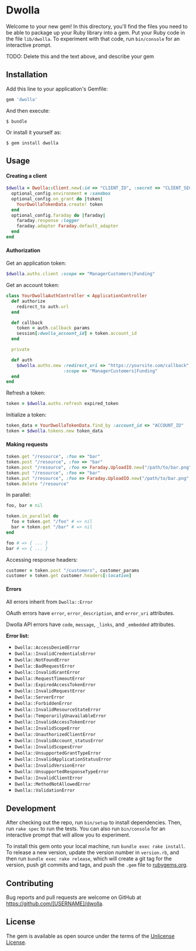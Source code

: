 # Dwolla

Welcome to your new gem! In this directory, you'll find the files you need to be able to package up your Ruby library into a gem. Put your Ruby code in the file `lib/dwolla`. To experiment with that code, run `bin/console` for an interactive prompt.

TODO: Delete this and the text above, and describe your gem

## Installation

Add this line to your application's Gemfile:

```ruby
gem 'dwolla'
```

And then execute:

    $ bundle

Or install it yourself as:

    $ gem install dwolla

## Usage

#### Creating a client

```ruby
$dwolla = Dwolla::Client.new(:id => "CLIENT_ID", :secret => "CLIENT_SECRET") do |optional_config|
  optional_config.environment = :sandbox
  optional_config.on_grant do |token|
    YourDwollaTokenData.create! token
  end
  optional_config.faraday do |faraday|
    faraday.response :logger
    faraday.adapter Faraday.default_adapter
  end
end
```

#### Authorization

Get an application token:

```ruby
$dwolla.auths.client :scope => "ManagerCustomers|Funding"
```

Get an account token:

```ruby
class YourDwollaAuthController < ApplicationController
  def authorize
    redirect_to auth.url
  end

  def callback
    token = auth.callback params
    session[:dwolla_account_id] = token.account_id
  end

  private

  def auth
    $dwolla.auths.new :redirect_uri => "https://yoursite.com/callback",
                      :scope => "ManagerCustomers|Funding"
  end
end
```

Refresh a token:

```ruby
token = $dwolla.auths.refresh expired_token
```

Initialize a token:

```ruby
token_data = YourDwollaTokenData.find_by :account_id => "ACCOUNT_ID"
token = $dwolla.tokens.new token_data
```

#### Making requests

```ruby
token.get "/resource", :foo => "bar"
token.post "/resource", :foo => "bar"
token.post "/resource", :foo => Faraday.UploadIO.new("/path/to/bar.png", "image/png")
token.put "/resource", :foo => "bar"
token.put "/resource", :foo => Faraday.UploadIO.new("/path/to/bar.png", "image/png")
token.delete "/resource"
```

In parallel:

```ruby
foo, bar = nil

token.in_parallel do
  foo = token.get "/foo" # => nil
  bar = token.get "/bar" # => nil
end

foo # => { ... }
bar # => { ... }
```

Accessing response headers:

```ruby
customer = token.post "/customers", customer_params
customer = token.get customer.headers[:location]
```

#### Errors

All errors inherit from `Dwolla::Error`

OAuth errors have `error`, `error_description`, and `error_uri` attributes.

Dwolla API errors have `code`, `message`, `_links`, and `_embedded` attributes.

**Error list:**

- `Dwolla::AccessDeniedError`
- `Dwolla::InvalidCredentialsError`
- `Dwolla::NotFoundError`
- `Dwolla::BadRequestError`
- `Dwolla::InvalidGrantError`
- `Dwolla::RequestTimeoutError`
- `Dwolla::ExpiredAccessTokenError`
- `Dwolla::InvalidRequestError`
- `Dwolla::ServerError`
- `Dwolla::ForbiddenError`
- `Dwolla::InvalidResourceStateError`
- `Dwolla::TemporarilyUnavailableError`
- `Dwolla::InvalidAccessTokenError`
- `Dwolla::InvalidScopeError`
- `Dwolla::UnauthorizedClientError`
- `Dwolla::InvalidAccount_statusError`
- `Dwolla::InvalidScopesError`
- `Dwolla::UnsupportedGrantTypeError`
- `Dwolla::InvalidApplicationStatusError`
- `Dwolla::InvalidVersionError`
- `Dwolla::UnsupportedResponseTypeError`
- `Dwolla::InvalidClientError`
- `Dwolla::MethodNotAllowedError`
- `Dwolla::ValidationError`

## Development

After checking out the repo, run `bin/setup` to install dependencies. Then, run `rake spec` to run the tests. You can also run `bin/console` for an interactive prompt that will allow you to experiment.

To install this gem onto your local machine, run `bundle exec rake install`. To release a new version, update the version number in `version.rb`, and then run `bundle exec rake release`, which will create a git tag for the version, push git commits and tags, and push the `.gem` file to [rubygems.org](https://rubygems.org).

## Contributing

Bug reports and pull requests are welcome on GitHub at https://github.com/[USERNAME]/dwolla.

## License

The gem is available as open source under the terms of the [Unlicense License](http://unlicense.org/).
